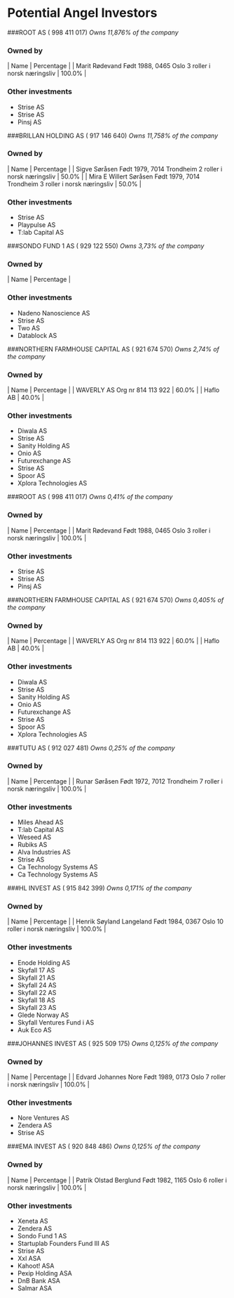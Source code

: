 # Potential Angel Investors

###ROOT AS ( 998 411 017)
*Owns 11,876% of the company*

### Owned by
| Name | Percentage |
| Marit Rødevand
Født 1988, 0465 Oslo 3 roller i norsk næringsliv | 100.0% |

### Other investments
- Strise AS
- Strise AS
- Pinsj AS

###BRILLAN HOLDING AS ( 917 146 640)
*Owns 11,758% of the company*

### Owned by
| Name | Percentage |
| Sigve Søråsen
Født 1979, 7014 Trondheim 2 roller i norsk næringsliv | 50.0% |
| Mira E Willert Søråsen
Født 1979, 7014 Trondheim 3 roller i norsk næringsliv | 50.0% |

### Other investments
- Strise AS
- Playpulse AS
- T:lab Capital AS

###SONDO FUND 1 AS ( 929 122 550)
*Owns 3,73% of the company*

### Owned by
| Name | Percentage |


### Other investments
- Nadeno Nanoscience AS
- Strise AS
- Two AS
- Datablock AS

###NORTHERN FARMHOUSE CAPITAL AS ( 921 674 570)
*Owns 2,74% of the company*

### Owned by
| Name | Percentage |
| WAVERLY AS
Org nr 814 113 922 | 60.0% |
| Haflo AB | 40.0% |

### Other investments
- Diwala AS
- Strise AS
- Sanity Holding AS
- Onio AS
- Futurexchange AS
- Strise AS
- Spoor AS
- Xplora Technologies AS

###ROOT AS ( 998 411 017)
*Owns 0,41% of the company*

### Owned by
| Name | Percentage |
| Marit Rødevand
Født 1988, 0465 Oslo 3 roller i norsk næringsliv | 100.0% |

### Other investments
- Strise AS
- Strise AS
- Pinsj AS

###NORTHERN FARMHOUSE CAPITAL AS ( 921 674 570)
*Owns 0,405% of the company*

### Owned by
| Name | Percentage |
| WAVERLY AS
Org nr 814 113 922 | 60.0% |
| Haflo AB | 40.0% |

### Other investments
- Diwala AS
- Strise AS
- Sanity Holding AS
- Onio AS
- Futurexchange AS
- Strise AS
- Spoor AS
- Xplora Technologies AS

###TUTU AS ( 912 027 481)
*Owns 0,25% of the company*

### Owned by
| Name | Percentage |
| Runar Søråsen
Født 1972, 7012 Trondheim 7 roller i norsk næringsliv | 100.0% |

### Other investments
- Miles Ahead AS
- T:lab Capital AS
- Weseed AS
- Rubiks AS
- Alva Industries AS
- Strise AS
- Ca Technology Systems AS
- Ca Technology Systems AS

###HL INVEST AS ( 915 842 399)
*Owns 0,171% of the company*

### Owned by
| Name | Percentage |
| Henrik Søyland Langeland
Født 1984, 0367 Oslo 10 roller i norsk næringsliv | 100.0% |

### Other investments
- Enode Holding AS
- Skyfall 17 AS
- Skyfall 21 AS
- Skyfall 24 AS
- Skyfall 22 AS
- Skyfall 18 AS
- Skyfall 23 AS
- Glede Norway AS
- Skyfall Ventures Fund i AS
- Auk Eco AS

###JOHANNES INVEST AS ( 925 509 175)
*Owns 0,125% of the company*

### Owned by
| Name | Percentage |
| Edvard Johannes Nore
Født 1989, 0173 Oslo 7 roller i norsk næringsliv | 100.0% |

### Other investments
- Nore Ventures AS
- Zendera AS
- Strise AS

###EMA INVEST AS ( 920 848 486)
*Owns 0,125% of the company*

### Owned by
| Name | Percentage |
| Patrik Olstad Berglund
Født 1982, 1165 Oslo 6 roller i norsk næringsliv | 100.0% |

### Other investments
- Xeneta AS
- Zendera AS
- Sondo Fund 1 AS
- Startuplab Founders Fund III AS
- Strise AS
- Xxl ASA
- Kahoot! ASA
- Pexip Holding ASA
- DnB Bank ASA
- Salmar ASA

